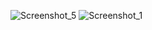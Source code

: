 ![Screenshot_5](https://user-images.githubusercontent.com/60726609/132116196-87cec659-bb9d-4138-925d-b2ce1e4a41b7.png)
![Screenshot_1](https://user-images.githubusercontent.com/60726609/132116217-0df26ad0-e638-4f85-b324-c5802e53987a.png)
